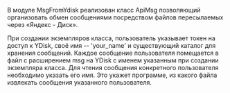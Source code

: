 В модуле MsgFromYdisk реализован класс ApiMsg позволяющий организовать обмен сообщениями посредством файлов пересылаемых через «Яндекс - Диск».

При создании экземпляров класса, пользователь указывает токен на доступ к YDisk, своё имя -- 'your_name' и существующий каталог для хранения сообщений. 
Каждое сообщение пользователя помещается в файл с расширением msg на YDisk с именем указанным при создании экземпляра класса.
Для чтения сообщения конкретного пользователя необходимо указать его имя. 
Это укажет программе, из какого файла извлекать сообщения указанного пользователя. 
